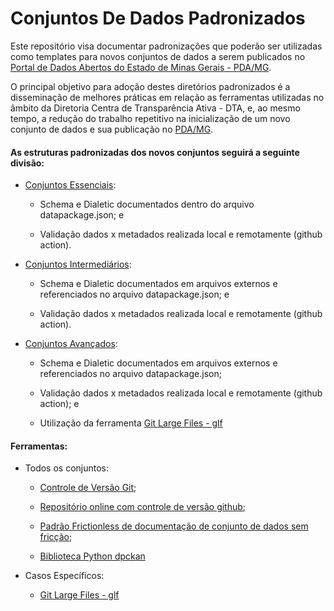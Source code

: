 Conjuntos De Dados Padronizados
==

Este repositório visa documentar padronizações que poderão ser utilizadas como templates para novos conjuntos de dados a serem publicados no [Portal de Dados Abertos do Estado de Minas Gerais - PDA/MG](https://dados.mg.gov.br/).

O principal objetivo para adoção destes diretórios padronizados é a disseminação de melhores práticas em relação as ferramentas utilizadas no âmbito da Diretoria Centra de Transparência Ativa - DTA, e, ao mesmo tempo, a redução do trabalho repetitivo na inicialização de um novo conjunto de dados e sua publicação no [PDA/MG](https://dados.mg.gov.br/).

#### As estruturas padronizadas dos novos conjuntos seguirá a seguinte divisão:

- [Conjuntos Essenciais]():

    - Schema e Dialetic documentados dentro do arquivo datapackage.json; e

    - Validação dados x metadados realizada local e remotamente (github action).

- [Conjuntos Intermediários]():

    - Schema e Dialetic documentados em arquivos externos e referenciados no arquivo datapackage.json; e

    - Validação dados x metadados realizada local e remotamente (github action).

- [Conjuntos Avançados]():

    - Schema e Dialetic documentados em arquivos externos e referenciados no arquivo datapackage.json;

    - Validação dados x metadados realizada local e remotamente (github action); e

    - Utilização da ferramenta [Git Large Files - glf](https://git-lfs.github.com/)

#### Ferramentas:

- Todos os conjuntos:

  - [Controle de Versão Git](https://git-scm.com/);

  - [Repositório online com controle de versão github](https://github.com/);

  - [Padrão Frictionless de documentação de conjunto de dados sem fricção](https://frictionlessdata.io/);

  - [Biblioteca Python dpckan](https://pypi.org/project/dpckan/)

- Casos Específicos:

  - [Git Large Files - glf](https://git-lfs.github.com/)
